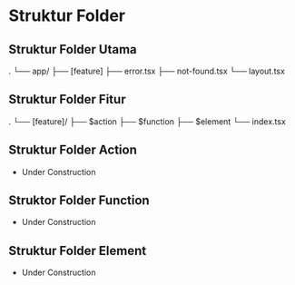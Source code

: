 # Struktur Folder

## Struktur Folder Utama
.
└── app/
    ├── [feature]
    ├── error.tsx
    ├── not-found.tsx
    └── layout.tsx

## Struktur Folder Fitur
.
└── [feature]/
    ├── $action
    ├── $function
    ├── $element
    └── index.tsx


## Struktur Folder Action
- Under Construction

## Struktor Folder Function
- Under Construction

## Struktur Folder Element
- Under Construction